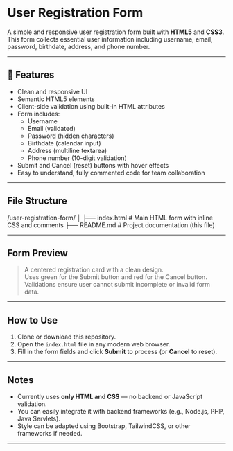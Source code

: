 # User Registration Form

A simple and responsive user registration form built with **HTML5** and **CSS3**. This form collects essential user information including username, email, password, birthdate, address, and phone number.

---

## 🔧 Features

- Clean and responsive UI
- Semantic HTML5 elements
- Client-side validation using built-in HTML attributes
- Form includes:
  - Username
  - Email (validated)
  - Password (hidden characters)
  - Birthdate (calendar input)
  - Address (multiline textarea)
  - Phone number (10-digit validation)
- Submit and Cancel (reset) buttons with hover effects
- Easy to understand, fully commented code for team collaboration

---

## File Structure
/user-registration-form/
│
├── index.html       # Main HTML form with inline CSS and comments
├── README.md        # Project documentation (this file)

---

## Form Preview

> A centered registration card with a clean design.  
> Uses green for the Submit button and red for the Cancel button.  
> Validations ensure user cannot submit incomplete or invalid form data.

---

## How to Use

1. Clone or download this repository.
2. Open the `index.html` file in any modern web browser.
3. Fill in the form fields and click **Submit** to process (or **Cancel** to reset).

---

## Notes

- Currently uses **only HTML and CSS** — no backend or JavaScript validation.
- You can easily integrate it with backend frameworks (e.g., Node.js, PHP, Java Servlets).
- Style can be adapted using Bootstrap, TailwindCSS, or other frameworks if needed.

---

